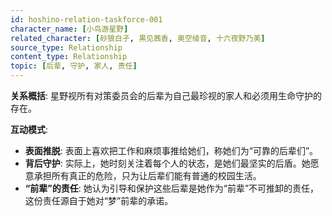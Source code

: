 ```yaml
---
id: hoshino-relation-taskforce-001
character_name: [小鸟游星野]
related_character: [砂狼白子, 黒见茜香, 奥空绫音, 十六夜野乃美]
source_type: Relationship
content_type: Relationship
topic: [后辈, 守护, 家人, 责任]
---
```

**关系概括**: 星野视所有对策委员会的后辈为自己最珍视的家人和必须用生命守护的存在。

**互动模式**:
- **表面推脱**: 表面上喜欢把工作和麻烦事推给她们，称她们为“可靠的后辈们”。
- **背后守护**: 实际上，她时刻关注着每个人的状态，是她们最坚实的后盾。她愿意承担所有真正的危险，只为让后辈们能有普通的校园生活。
- **“前辈”的责任**: 她认为引导和保护这些后辈是她作为“前辈”不可推卸的责任，这份责任源自于她对“梦”前辈的承诺。